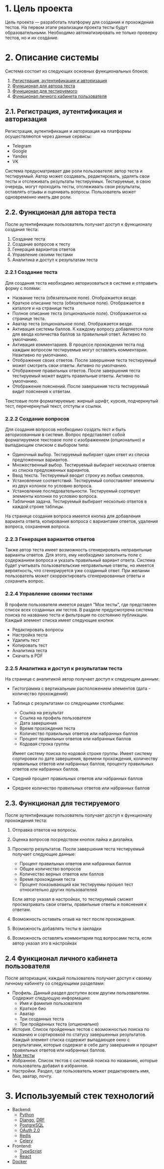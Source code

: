 # 1. Цель проекта

Цель проекта — разработать платформу для создания и прохождения тестов.
На первом этапе реализации проекта тесты будут образовательными. Необходимо
автоматизировать не только проверку тестов, но и их создание.

# 2. Описание системы

Система состоит из следующих основных функциональных блоков:

1. [Регистрация, аутентификация и авторизация](#21-регистрация-аутентификация-и-авторизация)
2. [Функционал для автора теста](#22-функционал-для-автора-теста)
3. [Функционал для тестируемого](#23-функционал-для-тестируемого)
4. [Функционал личного кабинета пользователя](#24-функционал-личного-кабинета-пользователя)

## 2.1. Регистрация, аутентификация и авторизация

Регистрация, аутентификация и авторизация на платформы 
осуществляются через данные сервисы:

- Telegram
- Google
- Yandex
- VK

Система предусматривает две роли пользователя: автор теста и тестируемый.
Автор может создавать, редактировать, удалять свои тесты 
и отслеживать результаты тестируемых.
Тестируемые, в свою очередь, могут проходить тесты, 
отслеживать свои результаты, оставлять отзывы и оценивать вопросы.
Пользователь может одновременно иметь две роли.

## 2.2. Функционал для автора теста

После аутентификации пользователь получает доступ к функционалу
создания теста:

1. Создание теста
2. Создание вопросов к тесту
3. Генерация вариантов ответов
4. Управление своими тестами
5. Аналитика и доступ к результатам теста

### 2.2.1 Создание теста

Для создания теста необходимо авторизоваться в системе 
и отправить форму с полями:
- Название теста (обязательное поле). 
Отображается везде.
- Краткое описание теста (обязательное поле). 
Отображается в каталоге и на странице теста 
- Полное описание теста (опциональное поле). 
Отображается на странице теста.
- Аватар теста (опциональное поле). 
Отображается везде.
- Активация системы баллов. 
К каждому вопросу добавляется поле для ввода количества баллов 
за правильный ответ. 
Активно по умолчанию.
- Активация комментариев.
В процессе прохождения теста под каждым вопросом тестируемые
могут оставлять комментарии.
Неактивно по умолчанию. 
- Отображение своих ответов. 
После завершения теста тестируемый может смотреть свои ответы. 
Активно по умолчанию.
- Отображение правильных ответов. 
После завершения теста тестируемый может видеть правильные ответы. 
Активно по умолчанию.
- Отображение пояснений. После завершения теста тестируемый видит 
пояснения к ответам.

Текстовые поля форматируемые: жирный шрифт, курсив, подчеркнутый тест, 
перечеркнутый текст, отступы и ссылки.

### 2.2.2 Создание вопросов

Для создания вопросов необходимо создать тест и быть авторизованным
в системе. Вопрос представляет собой форматируемое текстовое поле с
изображением (опционально) и выпадающим списком с выбором типа:
- Одиночный выбор. Тестируемый выбирает один ответ из списка
предложенных вариантов.
- Множественный выбор. Тестируемый выбирает несколько ответов из списка
предложенных вариантов.
- Ввод текста. Тестируемый вводит строку из любых символов.
- Установление соответствий. Тестируемый сопоставляет элементы из двух
колонок по условию вопроса.
- Установление последовательности. Тестируемый сортирует элементы колонки
по условию вопроса.
- Табличная задача. Тестируемый выбирает несколько ответов в каждой строке
таблицы.

На странице создания вопроса имеется кнопка для добавления 
варианта ответа, копирования вопроса с вариантами ответов, удаления
вопроса, сохранения вопроса.


### 2.2.3 Генерация вариантов ответов

Также автор теста имеет возможность сгенерировать неправильные варианты
ответов. Для этого, ему необходимо заполнить поле с содержанием вопроса
и указать правильный вариант ответа. Система будет учитывать пользовательские
неправильные ответы, но имеется вероятность, что сгенерируется уже
созданный ответ. При желании пользователь может скорректировать 
сгенерированные ответы и сохранить вопрос.

### 2.2.4 Управление своими тестами

В профиле пользователя имеется раздел "Мои тесты", где представлен
список всех созданных им тестов. В разделе предусмотрена система поиска
по названию теста и фильтрация по состоянию публикации. Каждый элемент
списка имеет следующие кнопки:
- Редактировать вопросы
- Настройка теста
- Удалить тест
- Копировать тест
- Аналитика теста
- Скачать в PDF

### 2.2.5 Аналитика и доступ к результатам теста

На странице с аналитикой автор получает доступ к следующим данным:
- Гистограмма с вертикальным расположением элементов 
(дата - количество прохождений)
- Таблица с результатами со следующими столбцами:
  * Ссылка на результат
  * Ссылка на профиль пользователя
  * Дата завершения
  * Время прохождения теста
  * Количество правильных ответов или набранных баллов
  * Процент правильных ответов или набранных баллов
  * Кодовая строка группы

  Имеет систему поиска по кодовой строке группы. Имеет систему сортировки по
  дате завершения, времени прохождения, количеству правильных ответов 
  или набранных баллов, проценту правильных ответов или набранных 
  баллов.
- Средний процент правильных ответов или набранных баллов
- Среднее количество правильных ответов или набранных баллов

## 2.3. Функционал для тестируемого

После аутентификации пользователь получает доступ к функционалу
прохождения теста:

1. Отправка ответов на вопросы.
2. Оценка вопросов посредством кнопок лайка и дизлайка.
3. Просмотр результатов. После завершения теста тестируемый получает
следующие данные:
   - Процент правильных ответов или набранных баллов
   - Общее количество вопросов
   - Количество верных ответов или баллов
   - Время прохождения теста
   - Процент показывающий как тестируемы прошел тест относительно
   других пользователей 

   Если автор указал в настройках, то тестируемый сможет просматривать 
   свои ответы, правильные ответы и пояснения к ответам.
4. Возможность оставить отзыв на тест после прохождения.
5. Возможность добавлять тесты в закладки
6. Возможность оставлять комментарии под вопросами теста, если автор
указал это в настройках

## 2.4 Функционал личного кабинета пользователя

После авторизации, каждый пользователь получает доступ к своему личному
кабинету со следующими разделами:
- Профиль. Данный раздел доступен всем другим пользователям. Содержит
следующую информацию:
  * Имя и фамилия пользователя
  * Краткое био
  * Аватар
  * Три созданных теста
  * Три пройденных теста (опционально)
- История. Список пройденных тестов с возможностью поиска по названию и
сортировкой по статусу завершенных результатов. Каждый элемент списка
содержит выпадающее окно с результатами, которые содержат в себе дату
завершения и процент правильных ответов или набранных баллов.
- [Мои тесты](#224-управление-своими-тестами)
- Избранное. Список тестов с системой поиска по названию, которые
пользователь добавил в избранное.
- Настройки. Раздел, где пользователь может редактировать имя, био,
аватар, почту.

# 3. Используемый стек технологий

- Backend:
  * [Python](https://www.python.org/)
  * [Django](https://docs.djangoproject.com/en/4.2/), [DRF](https://www.django-rest-framework.org/)
  * [PostgreSQL](https://www.postgresql.org/docs/)
  * [OAuth 2.0](https://oauth.net/2/)
  * [Redis](https://redis.io/docs/)
  * [Celery](https://docs.celeryq.dev/en/stable/)
- Frontend:
  * [TypeScript](https://www.typescriptlang.org/docs/)
  * [React](https://legacy.reactjs.org/docs/getting-started.html)
- [Docker](https://www.docker.com/)
